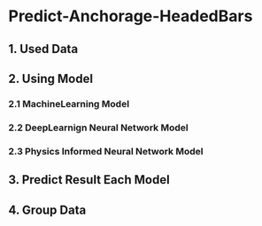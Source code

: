 # Predict-Anchorage-HeadedBars

## 1. Used Data 

## 2. Using Model
### 2.1 MachineLearning Model
### 2.2 DeepLearnign Neural Network Model
### 2.3 Physics Informed Neural Network Model 

## 3. Predict Result Each Model

## 4. Group Data 
